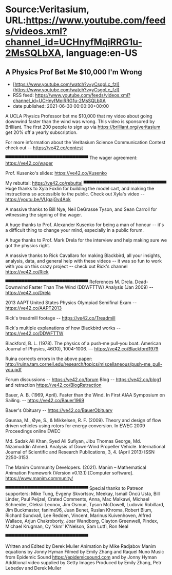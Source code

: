 # Source:Veritasium, URL:https://www.youtube.com/feeds/videos.xml?channel_id=UCHnyfMqiRRG1u-2MsSQLbXA, language:en-US

## A Physics Prof Bet Me $10,000 I'm Wrong
 - [https://www.youtube.com/watch?v=yCsgoLc_fzI](https://www.youtube.com/watch?v=yCsgoLc_fzI)
 - RSS feed: https://www.youtube.com/feeds/videos.xml?channel_id=UCHnyfMqiRRG1u-2MsSQLbXA
 - date published: 2021-06-30 00:00:00+00:00

A UCLA Physics Professor bet me $10,000 that my video about going downwind faster than the wind was wrong. This video is sponsored by Brilliant. The first 200 people to sign up via https://brilliant.org/veritasium get 20% off a yearly subscription. 

For more information about the Veritasium Science Communication Contest check out -- https://ve42.co/contest

 ▀▀▀▀▀▀▀▀▀▀▀▀▀▀▀▀▀▀▀▀▀▀▀▀▀▀ 
The wager agreement: https://ve42.co/wager

Prof. Kusenko's slides: https://ve42.co/Kusenko

My rebuttal: https://ve42.co/rebuttal
 ▀▀▀▀▀▀▀▀▀▀▀▀▀▀▀▀▀▀▀▀▀▀▀▀▀▀ 
Huge thanks to Xyla Foxlin for building the model cart, and making the instructions so accessible to the public. Check out Xyla's video -- https://youtu.be/VUgajGv4Aok

A massive thanks to Bill Nye, Neil DeGrasse Tyson, and Sean Carroll for witnessing the signing of the wager.

A huge thanks to Prof. Alexander Kusenko for being a man of honour -- it's a difficult thing to change your mind, especially in a public forum.

A huge thanks to Prof. Mark Drela for the interview and help making sure we got the physics right.

A massive thanks to Rick Cavallaro for making Blackbird, all your insights, analysis, data, and general help with these videos -- it was so fun to work with you on this crazy project -- check out Rick's channel https://ve42.co/Rick

▀▀▀▀▀▀▀▀▀▀▀▀▀▀▀▀▀▀▀▀▀▀▀▀▀▀ 
References
M. Drela. Dead-Downwind Faster Than The Wind (DDWFTTW)
Analysis (Jan 2009) -- https://ve42.co/Drela

2013 AAPT United States Physics Olympiad Semifinal Exam -- https://ve42.co/AAPT2013

Rick's treadmill footage -- https://ve42.co/Treadmill

Rick's multiple explanations of how Blackbird works -- https://ve42.co/DDWFTTW

Blackford, B. L. (1978). The physics of a push‐me pull‐you boat. American Journal of Physics, 46(10), 1004-1006. — https://ve42.co/Blackford1979

Ruina corrects errors in the above paper: http://ruina.tam.cornell.edu/research/topics/miscellaneous/push-me_pull-you.pdf

Forum discussions -- https://ve42.co/forum Blog -- https://ve42.co/blog1 and retraction https://ve42.co/BlogRetraction

Bauer, A. B. (1969, April). Faster than the Wind. In First AIAA Symposium on Sailing. -- https://ve42.co/Bauer1969

Bauer's Obituary -- https://ve42.co/BauerObituary

Gaunaa, M., Øye, S., & Mikkelsen, R. F. (2009). Theory and design of flow driven vehicles using rotors for energy conversion. In EWEC 2009 Proceedings online EWEC  

Md. Sadak Ali Khan, Syed Ali Sufiyan, Jibu Thomas George, Md. Nizamuddin Ahmed. Analysis of Down-Wind Propeller Vehicle. International Journal of Scientific and Research Publications, 3, 4. (April 2013) ISSN 2250-3153.

The Manim Community Developers. (2021). Manim – Mathematical Animation Framework (Version v0.13.1) [Computer software]. https://www.manim.community/

 ▀▀▀▀▀▀▀▀▀▀▀▀▀▀▀▀▀▀▀▀▀▀▀▀▀▀ 
Special thanks to Patreon supporters: Mike Tung, Evgeny Skvortsov, Meekay, Ismail Öncü Usta, Bill Linder, Paul Peijzel, Crated Comments, Anna, Mac Malkawi, Michael Schneider, Oleksii Leonov, Jim Osmun, Tyson McDowell, Ludovic Robillard, Jim Buckmaster, fanime96, Juan Benet, Ruslan Khroma, Robert Blum, Richard Sundvall, Lee Redden, Vincent, Marinus Kuivenhoven, Alfred Wallace, Arjun Chakroborty, Joar Wandborg, Clayton Greenwell, Pindex, Michael Krugman, Cy 'kkm' K'Nelson, Sam Lutfi, Ron Neal

 ▀▀▀▀▀▀▀▀▀▀▀▀▀▀▀▀▀▀▀▀▀▀▀▀▀▀

Written and Edited by Derek Muller
Animation by Mike Radjabov
Manim equations by Jonny Hyman
Filmed by Emily Zhang and Raquel Nuno
Music from Epidemic Sound https://epidemicsound.com and by Jonny Hyman
Additional video supplied by Getty Images
Produced by Emily Zhang, Petr Lebedev and Derek Muller

